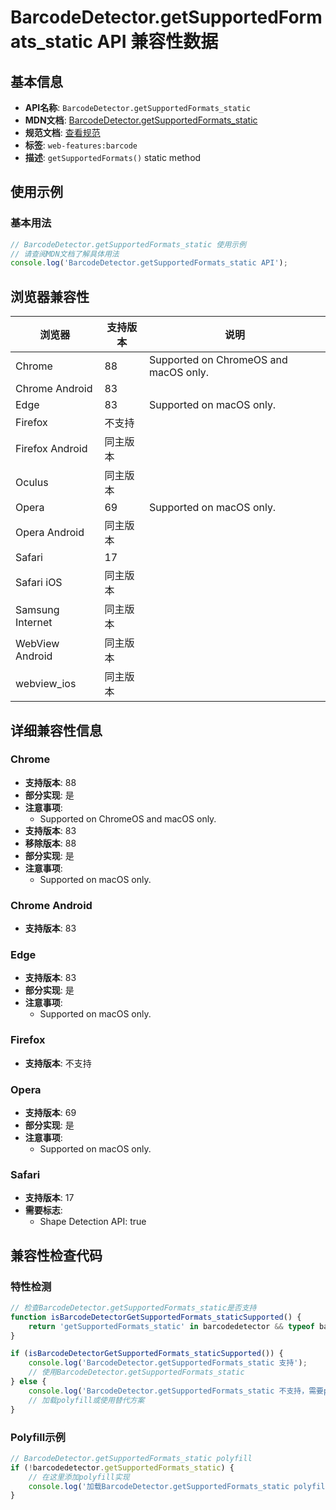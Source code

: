 # BarcodeDetector.getSupportedFormats_static API 兼容性数据

## 基本信息

- **API名称**: `BarcodeDetector.getSupportedFormats_static`
- **MDN文档**: [BarcodeDetector.getSupportedFormats_static](https://developer.mozilla.org/docs/Web/API/BarcodeDetector/getSupportedFormats_static)
- **规范文档**: [查看规范](https://wicg.github.io/shape-detection-api/#dom-barcodedetector-getsupportedformats)
- **标签**: `web-features:barcode`
- **描述**: `getSupportedFormats()` static method

## 使用示例

### 基本用法

```javascript
// BarcodeDetector.getSupportedFormats_static 使用示例
// 请查阅MDN文档了解具体用法
console.log('BarcodeDetector.getSupportedFormats_static API');
```

## 浏览器兼容性

| 浏览器 | 支持版本 | 说明 |
|--------|----------|------|
| Chrome | 88 | Supported on ChromeOS and macOS only. |
| Chrome Android | 83 |  |
| Edge | 83 | Supported on macOS only. |
| Firefox | 不支持 |  |
| Firefox Android | 同主版本 |  |
| Oculus | 同主版本 |  |
| Opera | 69 | Supported on macOS only. |
| Opera Android | 同主版本 |  |
| Safari | 17 |  |
| Safari iOS | 同主版本 |  |
| Samsung Internet | 同主版本 |  |
| WebView Android | 同主版本 |  |
| webview_ios | 同主版本 |  |

## 详细兼容性信息

### Chrome

- **支持版本**: 88
- **部分实现**: 是
- **注意事项**:
  - Supported on ChromeOS and macOS only.
- **支持版本**: 83
- **移除版本**: 88
- **部分实现**: 是
- **注意事项**:
  - Supported on macOS only.

### Chrome Android

- **支持版本**: 83

### Edge

- **支持版本**: 83
- **部分实现**: 是
- **注意事项**:
  - Supported on macOS only.

### Firefox

- **支持版本**: 不支持

### Opera

- **支持版本**: 69
- **部分实现**: 是
- **注意事项**:
  - Supported on macOS only.

### Safari

- **支持版本**: 17
- **需要标志**: 
  - Shape Detection API: true

## 兼容性检查代码

### 特性检测

```javascript
// 检查BarcodeDetector.getSupportedFormats_static是否支持
function isBarcodeDetectorGetSupportedFormats_staticSupported() {
    return 'getSupportedFormats_static' in barcodedetector && typeof barcodedetector.getSupportedFormats_static === 'function';
}

if (isBarcodeDetectorGetSupportedFormats_staticSupported()) {
    console.log('BarcodeDetector.getSupportedFormats_static 支持');
    // 使用BarcodeDetector.getSupportedFormats_static
} else {
    console.log('BarcodeDetector.getSupportedFormats_static 不支持，需要polyfill');
    // 加载polyfill或使用替代方案
}
```

### Polyfill示例

```javascript
// BarcodeDetector.getSupportedFormats_static polyfill
if (!barcodedetector.getSupportedFormats_static) {
    // 在这里添加polyfill实现
    console.log('加载BarcodeDetector.getSupportedFormats_static polyfill');
}
```

